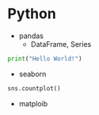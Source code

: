 # Python

* pandas
  * DataFrame, Series
 
```python
print("Hello World!")
```

* seaborn

```python
sns.countplot()
```


* matploib
